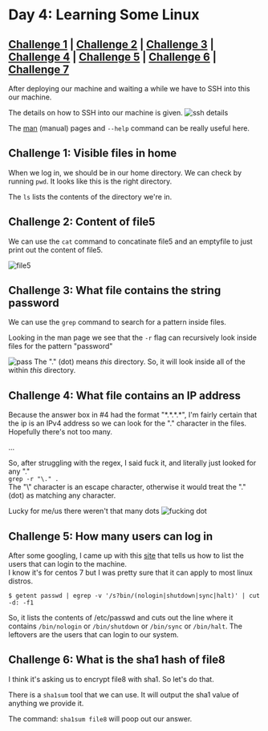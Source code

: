 # Day 4: Learning Some Linux

## [Challenge 1](#challenge-1-visible-files-in-home) | [Challenge 2](#challenge-2-content-of-file5) | [Challenge 3](#challenge-3-what-file-contains-the-string-password) | [Challenge 4](#challenge-4-what-file-contains-an-ip-address) | [Challenge 5](#challenge-5-how-many-users-can-log-in) | [Challenge 6](#challenge-6-what-is-the-sha1-hash-of-file8) | [Challenge 7](#challenge-7-what-file-contains-the-string-password)

After deploying our machine and waiting a while
we have to SSH into this our machine.

The details on how to SSH into our machine is given.
![ssh details](https://i.imgur.com/KLFvgH1.png)

The [man](https://linux.die.net/man/) (manual) pages and `--help` command can be really useful here.

## Challenge 1: Visible files in home

When we log in, we should be in our home directory.
We can check by running `pwd`.
It looks like this is the right directory.

The `ls` lists the contents of the directory we're in.

## Challenge 2: Content of file5

We can use the `cat` command to concatinate file5 and an emptyfile to just print out the content of file5.

![file5](https://i.imgur.com/rdKgxx3.png)

## Challenge 3: What file contains the string password

We can use the `grep` command to search for a pattern inside files.

Looking in the man page we see that the `-r` flag can recursively look inside files for the pattern "password"

![pass](https://i.imgur.com/NyvHjts.png)
The "." (dot) means *this* directory. So, it will look inside all of the within *this* directory.

## Challenge 4: What file contains an IP address

Because the answer box in \#4 had the format "\*.\*.\*.*", I'm fairly certain that the ip is an IPv4 address so we can look for the "." character in the files. Hopefully there's not too many.

...

So, after struggling with the regex, I said fuck it, and literally just looked for any "."\
`grep -r "\." .`\
The "\\" character is an escape character, otherwise it would treat the "."(dot) as matching any character.

Lucky for me/us there weren't that many dots
![fucking dot](https://i.imgur.com/oYScdzy.png)

## Challenge 5: How many users can log in

After some googling, I came up with this [site](https://linuxhint.com/list_users_centos_7/) that tells us how to list the users that can login to the machine.\
I know it's for centos 7 but I was pretty sure that it can apply to most linux distros.

`$ getent passwd | egrep -v '/s?bin/(nologin|shutdown|sync|halt)' | cut -d: -f1`

So, it lists the contents of /etc/passwd and cuts out the line where it contains `/bin/nologin` or `/bin/shutdown` or `/bin/sync` or `/bin/halt`. The leftovers are the users that can login to our system.

## Challenge 6: What is the sha1 hash of file8

I think it's asking us to encrypt file8 with sha1. So let's do that.

There is a `sha1sum` tool that we can use. It will output the sha1 value of anything we provide it.

The command: `sha1sum file8` will poop out our answer.


